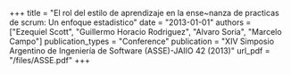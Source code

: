 +++
title = "El rol del estilo de aprendizaje en la ense~nanza de practicas de scrum: Un enfoque estadistico"
date = "2013-01-01"
authors = ["Ezequiel Scott", "Guillermo Horacio Rodriguez", "Alvaro Soria", "Marcelo Campo"]
publication_types = "Conference"
publication = "XIV Simposio Argentino de Ingeniería de Software (ASSE)-JAIIO 42 (2013)"
url_pdf = "/files/ASSE.pdf"
+++
